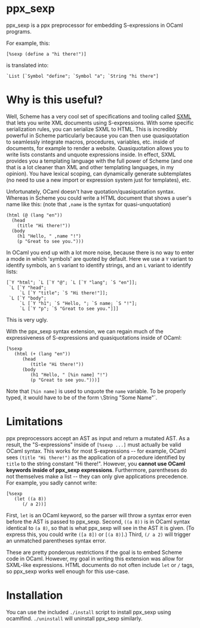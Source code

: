# ppx_sexp

ppx_sexp is a ppx preprocessor for embedding S-expressions in OCaml programs.

For example, this:

    [%sexp (define a "hi there!")]

is translated into:

    `List [`Symbol "define"; `Symbol "a"; `String "hi there"]

# Why is this useful?

Well, Scheme has a very cool set of specifications and tooling called [SXML](https://en.wikipedia.org/wiki/SXML) that lets you write XML documents using S-expressions.
With some specific serialization rules, you can serialize SXML to HTML.
This is incredibly powerful in Scheme particularly because you can then use quasiquotation to seamlessly integrate macros, procedures, variables, etc. inside of documents, for example to render a website.
Quasiquotation allows you to write lists constants and unquote expressions inside.
In effect, SXML provides you a templating language with the full power of Scheme (and one that is a lot cleaner than XML and other templating languages, in my opinion).
You have lexical scoping, can dynamically generate subtemplates (no need to use a new import or expression system just for templates), etc.

Unfortunately, OCaml doesn't have quotation/quasiquotation syntax.
Whereas in Scheme you could write a HTML document that shows a user's name like this: (note that `,name` is the syntax for quasi-unquotation)

    (html (@ (lang "en"))
      (head
        (title "Hi there!"))
      (body
        (h1 "Hello, " ,name "!")
        (p "Great to see you.")))

In OCaml you end up with a lot more noise, because there is no way to enter a mode in which 'symbols' are quoted by default.
Here we use a `Y` variant to identify symbols, an `S` variant to identify strings, and an `L` variant to identify lists:

    [`Y "html"; `L [`Y "@"; `L [`Y "lang"; `S "en"]];
     `L [`Y "head";
         `L [`Y "title"; `S "Hi there!"]];
     `L [`Y "body";
         `L [`Y "h1"; `S "Hello, "; `S name; `S "!"];
         `L [`Y "p"; `S "Great to see you."]]]
        
This is very ugly.

With the ppx_sexp syntax extension, we can regain much of the expressiveness of S-expressions and quasiquotations inside of OCaml:

    [%sexp
       (html (+ (lang "en"))
          (head
             (title "Hi there!"))
          (body
             (h1 "Hello, " [%in name] "!")
             (p "Great to see you.")))]

Note that `[%in name]` is used to unquote the `name` variable.
To be properly typed, it would have to be of the form `\`String "Some Name"`.

# Limitations

ppx preprocessors accept an AST as input and return a mutated AST.
As a result, the "S-expressions" inside of `[%sexp ...]` must actually be valid OCaml syntax.
This works for most S-expressions -- for example, OCaml sees `(title "Hi there!")` as the application of a procedure identified by `title` to the string constant "Hi there!".
However, you **cannot use OCaml keywords inside of ppx_sexp expressions**.
Furthermore, parentheses do not themselves make a list -- they can only give applications precedence.
For example, you sadly cannot write:

    [%sexp
       (let ((a 8))
          (/ a 2))]

First, `let` is an OCaml keyword, so the parser will throw a syntax error even before the AST is passed to ppx_sexp.
Second, `((a 8))` is in OCaml syntax identical to `(a 8)`, so that is what ppx_sexp will see in the AST it is given.
(To express this, you could write `([a 8])` or `[(a 8)]`.)
Third, `(/ a 2)` will trigger an unmatched parentheses syntax error.

These are pretty ponderous restrictions if the goal is to embed Scheme code in OCaml.
However, my goal in writing this extension was allow for SXML-like expressions.
HTML documents do not often include `let` or `/` tags, so ppx_sexp works well enough for this use-case.

# Installation

You can use the included `./install` script to install ppx_sexp using ocamlfind.
`./uninstall` will uninstall ppx_sexp similarly.
